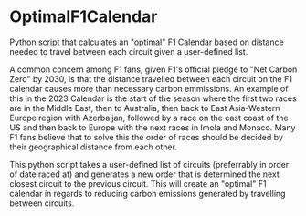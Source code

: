 # OptimalF1Calendar
Python script that calculates an "optimal" F1 Calendar based on distance needed to travel between each circuit given a user-defined list.

A common concern among F1 fans, given F1's official pledge to "Net Carbon Zero" by 2030, is that the distance travelled between each circuit on the F1 calendar causes
more than necessary carbon emmissions. An example of this in the 2023 Calendar is the start of the season where the first two races are in the Middle East, then to
Australia, then back to East Asia-Western Europe region with Azerbaijan, followed by a race on the east coast of the US and then back to Europe with the next races 
in Imola and Monaco. Many F1 fans believe that to solve this the order of races should be decided by their geographical distance from each other.

This python script takes a user-defined list of circuits (preferrably in order of date raced at) and generates a new order that is determined the next closest
circuit to the previous circuit. This will create an "optimal" F1 calendar in regards to reducing carbon emissions generated by travelling between circuits.
